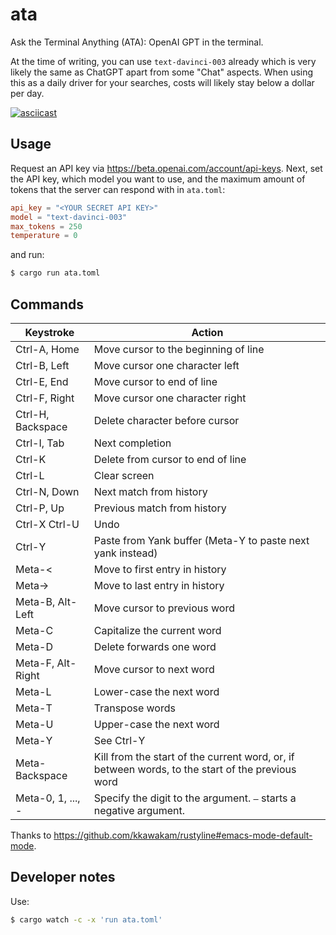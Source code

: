 # ata

Ask the Terminal Anything (ATA): OpenAI GPT in the terminal.

At the time of writing, you can use `text-davinci-003` already which is very likely the same as ChatGPT apart from some "Chat" aspects.
When using this as a daily driver for your searches, costs will likely stay below a dollar per day.

[![asciicast](https://asciinema.org/a/NDAG3VOKHnuDcWm1nOEMMfkWQ.svg)](https://asciinema.org/a/NDAG3VOKHnuDcWm1nOEMMfkWQ)

## Usage

Request an API key via <https://beta.openai.com/account/api-keys>.
Next, set the API key, which model you want to use, and the maximum amount of tokens that the server can respond with in `ata.toml`:

```toml
api_key = "<YOUR SECRET API KEY>"
model = "text-davinci-003"
max_tokens = 250
temperature = 0
```

and run:

```sh
$ cargo run ata.toml
```

## Commands

| Keystroke         | Action                                                                                           |
| ----------------- | ------------------------------------------------------------------------------------------------ |
| Ctrl-A, Home      | Move cursor to the beginning of line                                                             |
| Ctrl-B, Left      | Move cursor one character left                                                                   |
| Ctrl-E, End       | Move cursor to end of line                                                                       |
| Ctrl-F, Right     | Move cursor one character right                                                                  |
| Ctrl-H, Backspace | Delete character before cursor                                                                   |
| Ctrl-I, Tab       | Next completion                                                                                  |
| Ctrl-K            | Delete from cursor to end of line                                                                |
| Ctrl-L            | Clear screen                                                                                     |
| Ctrl-N, Down      | Next match from history                                                                          |
| Ctrl-P, Up        | Previous match from history                                                                      |
| Ctrl-X Ctrl-U     | Undo                                                                                             |
| Ctrl-Y            | Paste from Yank buffer (Meta-Y to paste next yank instead)                                       |
| Meta-<            | Move to first entry in history                                                                   |
| Meta->            | Move to last entry in history                                                                    |
| Meta-B, Alt-Left  | Move cursor to previous word                                                                     |
| Meta-C            | Capitalize the current word                                                                      |
| Meta-D            | Delete forwards one word                                                                         |
| Meta-F, Alt-Right | Move cursor to next word                                                                         |
| Meta-L            | Lower-case the next word                                                                         |
| Meta-T            | Transpose words                                                                                  |
| Meta-U            | Upper-case the next word                                                                         |
| Meta-Y            | See Ctrl-Y                                                                                       |
| Meta-Backspace    | Kill from the start of the current word, or, if between words, to the start of the previous word |
| Meta-0, 1, ..., - | Specify the digit to the argument. `–` starts a negative argument.                               |

Thanks to <https://github.com/kkawakam/rustyline#emacs-mode-default-mode>.

## Developer notes

Use:

```sh
$ cargo watch -c -x 'run ata.toml'
```
